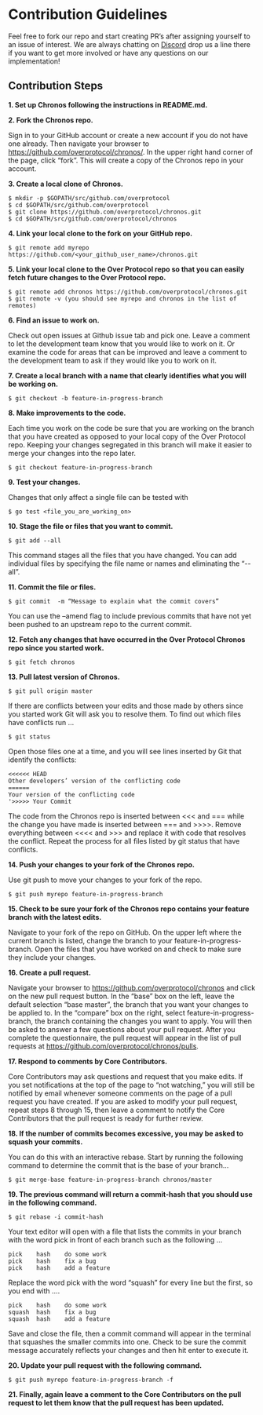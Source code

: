 # Contribution Guidelines

Feel free to fork our repo and start creating PR’s after assigning yourself to an issue of interest. We are always chatting on [Discord](https://discord.com/invite/overprotocol) drop us a line there if you want to get more involved or have any questions on our implementation!

## Contribution Steps

**1. Set up Chronos following the instructions in README.md.**

**2. Fork the Chronos repo.**

Sign in to your GitHub account or create a new account if you do not have one already. Then navigate your browser to https://github.com/overprotocol/chronos/. In the upper right hand corner of the page, click “fork”. This will create a copy of the Chronos repo in your account.

**3. Create a local clone of Chronos.**

```
$ mkdir -p $GOPATH/src/github.com/overprotocol
$ cd $GOPATH/src/github.com/overprotocol
$ git clone https://github.com/overprotocol/chronos.git
$ cd $GOPATH/src/github.com/overprotocol/chronos
```

**4. Link your local clone to the fork on your GitHub repo.**

```
$ git remote add myrepo https://github.com/<your_github_user_name>/chronos.git
```

**5. Link your local clone to the Over Protocol repo so that you can easily fetch future changes to the Over Protocol repo.**

```
$ git remote add chronos https://github.com/overprotocol/chronos.git
$ git remote -v (you should see myrepo and chronos in the list of remotes)
```

**6. Find an issue to work on.**

Check out open issues at Github issue tab and pick one. Leave a comment to let the development team know that you would like to work on it. Or examine the code for areas that can be improved and leave a comment to the development team to ask if they would like you to work on it.

**7. Create a local branch with a name that clearly identifies what you will be working on.**

```
$ git checkout -b feature-in-progress-branch
```

**8. Make improvements to the code.**

Each time you work on the code be sure that you are working on the branch that you have created as opposed to your local copy of the Over Protocol repo. Keeping your changes segregated in this branch will make it easier to merge your changes into the repo later.

```
$ git checkout feature-in-progress-branch
```

**9. Test your changes.**

Changes that only affect a single file can be tested with

```
$ go test <file_you_are_working_on>
```

**10. Stage the file or files that you want to commit.**

```
$ git add --all
```

This command stages all the files that you have changed. You can add individual files by specifying the file name or names and eliminating the “-- all”.

**11. Commit the file or files.**

```
$ git commit  -m “Message to explain what the commit covers”
```

You can use the –amend flag to include previous commits that have not yet been pushed to an upstream repo to the current commit.

**12. Fetch any changes that have occurred in the Over Protocol Chronos repo since you started work.**

```
$ git fetch chronos
```

**13. Pull latest version of Chronos.**

```
$ git pull origin master
```

If there are conflicts between your edits and those made by others since you started work Git will ask you to resolve them. To find out which files have conflicts run ...

```
$ git status
```

Open those files one at a time, and you will see lines inserted by Git that identify the conflicts:

```
<<<<<< HEAD
Other developers’ version of the conflicting code
======
Your version of the conflicting code
'>>>>> Your Commit
```

The code from the Chronos repo is inserted between <<< and === while the change you have made is inserted between === and >>>>. Remove everything between <<<< and >>> and replace it with code that resolves the conflict. Repeat the process for all files listed by git status that have conflicts.

**14. Push your changes to your fork of the Chronos repo.**

Use git push to move your changes to your fork of the repo.

```
$ git push myrepo feature-in-progress-branch
```

**15. Check to be sure your fork of the Chronos repo contains your feature branch with the latest edits.**

Navigate to your fork of the repo on GitHub. On the upper left where the current branch is listed, change the branch to your feature-in-progress-branch. Open the files that you have worked on and check to make sure they include your changes.

**16. Create a pull request.**

Navigate your browser to https://github.com/overprotocol/chronos and click on the new pull request button. In the “base” box on the left, leave the default selection “base master”, the branch that you want your changes to be applied to. In the “compare” box on the right, select feature-in-progress-branch, the branch containing the changes you want to apply. You will then be asked to answer a few questions about your pull request. After you complete the questionnaire, the pull request will appear in the list of pull requests at https://github.com/overprotocol/chronos/pulls.

**17. Respond to comments by Core Contributors.**

Core Contributors may ask questions and request that you make edits. If you set notifications at the top of the page to “not watching,” you will still be notified by email whenever someone comments on the page of a pull request you have created. If you are asked to modify your pull request, repeat steps 8 through 15, then leave a comment to notify the Core Contributors that the pull request is ready for further review.

**18. If the number of commits becomes excessive, you may be asked to squash your commits.**

You can do this with an interactive rebase. Start by running the following command to determine the commit that is the base of your branch...

```
$ git merge-base feature-in-progress-branch chronos/master
```

**19. The previous command will return a commit-hash that you should use in the following command.**

```
$ git rebase -i commit-hash
```

Your text editor will open with a file that lists the commits in your branch with the word pick in front of each branch such as the following …

```
pick 	hash	do some work
pick 	hash 	fix a bug
pick 	hash 	add a feature
```

Replace the word pick with the word “squash” for every line but the first, so you end with ….

```
pick    hash	do some work
squash  hash 	fix a bug
squash  hash 	add a feature
```

Save and close the file, then a commit command will appear in the terminal that squashes the smaller commits into one. Check to be sure the commit message accurately reflects your changes and then hit enter to execute it.

**20. Update your pull request with the following command.**

```
$ git push myrepo feature-in-progress-branch -f
```

**21.  Finally, again leave a comment to the Core Contributors on the pull request to let them know that the pull request has been updated.**
